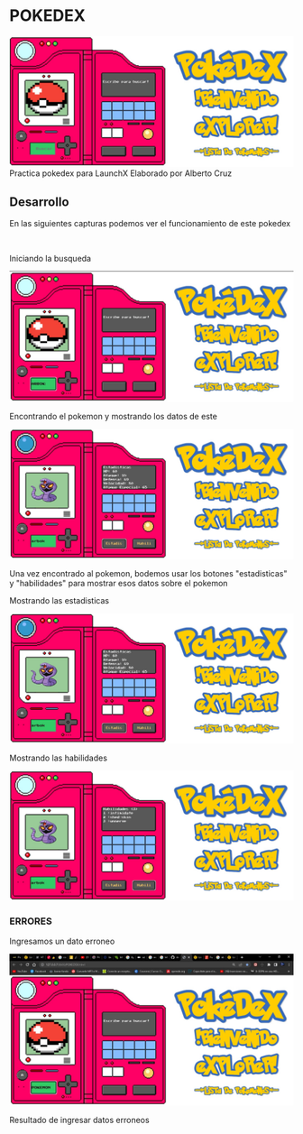 # POKEDEX
![Image text](https://github.com/skrillheaven/POKEDEX/blob/816bd25d114c94941ba50981c6287b8330db4e22/capturas/muestra.jpg)
Practica pokedex para LaunchX Elaborado por Alberto Cruz

<h2>Desarrollo </h2>
<p>En las siguientes capturas podemos ver el funcionamiento de este pokedex</p><br>
<p>Iniciando la busqueda</p>
<img src="https://github.com/skrillheaven/POKEDEX/blob/816bd25d114c94941ba50981c6287b8330db4e22/capturas/busqueda.jpg">
<p>Encontrando el pokemon y mostrando los datos de este</p>
<img src="https://github.com/skrillheaven/POKEDEX/blob/8fe591bd7f6fda7cb0ff9cd492bc83e500cbab44/capturas/estadisticas.jpg">
<p>Una vez encontrado al pokemon, bodemos usar los botones "estadisticas" y "habilidades" para mostrar esos datos sobre el pokemon </p>
<p>Mostrando las estadisticas </p>
<img src="https://github.com/skrillheaven/POKEDEX/blob/afa9c380b153cb817a01a9f6bf43e529358dee2f/capturas/estadisticas.jpg">
<p>Mostrando las habilidades</p>      
<img src="https://github.com/skrillheaven/POKEDEX/blob/afa9c380b153cb817a01a9f6bf43e529358dee2f/capturas/habilidades.jpg">
<h3>ERRORES</h3>
<p>Ingresamos un dato erroneo</p>
<img src="https://github.com/skrillheaven/POKEDEX/blob/fffbff9ba999843261a38c8082937afa8bd0b355/capturas/error1.jpg">
<p>Resultado de ingresar datos erroneos</p>
<img src"https://github.com/skrillheaven/POKEDEX/blob/fffbff9ba999843261a38c8082937afa8bd0b355/capturas/error2.jpg">

